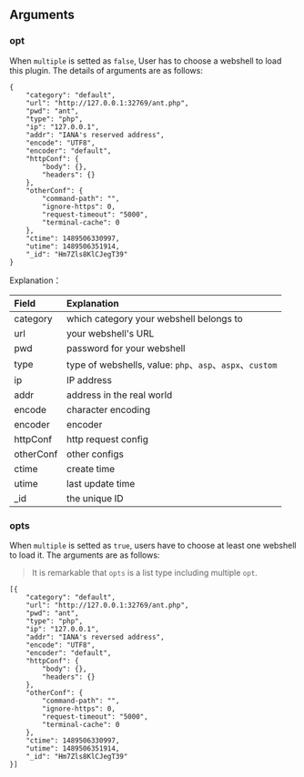 Arguments
---

### opt

When `multiple` is setted as `false`, User has to choose a webshell to load this plugin.
The details of arguments are as follows:

```
{
    "category": "default",
    "url": "http://127.0.0.1:32769/ant.php",
    "pwd": "ant",
    "type": "php",
    "ip": "127.0.0.1",
    "addr": "IANA's reserved address",
    "encode": "UTF8",
    "encoder": "default",
    "httpConf": {
        "body": {},
        "headers": {}
    },
    "otherConf": {
        "command-path": "",
        "ignore-https": 0,
        "request-timeout": "5000",
        "terminal-cache": 0
    },
    "ctime": 1489506330997,
    "utime": 1489506351914,
    "_id": "Hm7Zls8KlCJegT39"
}
```

Explanation：

Field | Explanation
:-- | :--
category | which category your webshell belongs to
url | your webshell's URL
pwd | password for your webshell
type | type of webshells, value: `php`、`asp`、`aspx`、`custom`
ip | IP address
addr | address in the real world
encode | character encoding
encoder | encoder
httpConf | http request config
otherConf | other configs
ctime | create time
utime | last update time
_id | the unique ID


### opts

When `multiple` is setted as `true`, users have to choose at least one webshell to load it.
The arguments are as follows:

> It is remarkable that `opts` is a list type including multiple `opt`.

```
[{
    "category": "default",
    "url": "http://127.0.0.1:32769/ant.php",
    "pwd": "ant",
    "type": "php",
    "ip": "127.0.0.1",
    "addr": "IANA's reversed address",
    "encode": "UTF8",
    "encoder": "default",
    "httpConf": {
        "body": {},
        "headers": {}
    },
    "otherConf": {
        "command-path": "",
        "ignore-https": 0,
        "request-timeout": "5000",
        "terminal-cache": 0
    },
    "ctime": 1489506330997,
    "utime": 1489506351914,
    "_id": "Hm7Zls8KlCJegT39"
}]
```
